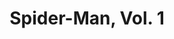 ---
title: "Spider-Man, Vol. 1"
issue: 14A
issue_nr: 14
full_title: "Sub-City, Part Two"
subtitle: ""
story_arc: Sub-City
crossover: ""
variant: ""
publisher: Marvel Comics
creators: 
  - Todd McFarlane
release_date: "Jul 16, 1991"
release_year: 1991
genre:
  - Action
  - Adventure
  - Super-Heroes
format: Comic
pages: 32
signed_by: ""
price: 1.75
---
